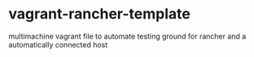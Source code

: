 # vagrant-rancher-template
multimachine vagrant file to automate testing ground for rancher and a automatically connected host 

